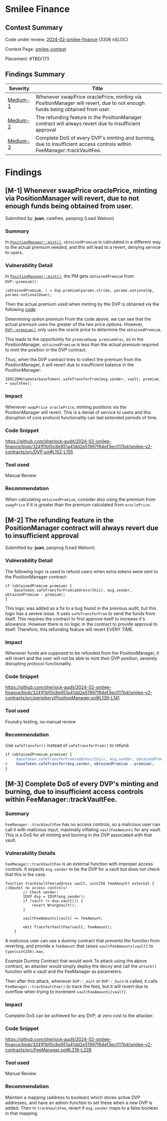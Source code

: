 # Smilee Finance
## Contest Summary

Code under review: [2024-02-smilee-finance](https://github.com/sherlock-audit/2024-02-smilee-finance) (3306 nSLOC)

Contest Page: [smilee-contest](https://audits.sherlock.xyz/contests/180)

Placement: #TBD/173

## Findings Summary
| Severity | Title |
|------------|---------|
| [Medium-1](#m-1-whenever-swapprice-oracleprice-minting-via-positionmanager-will-revert-due-to-not-enough-funds-being-obtained-from-user)  | Whenever swapPrice oraclePrice, minting via PositionManager will revert, due to not enough funds being obtained from user. |
| [Medium-2](#m-2-the-refunding-feature-in-the-positionmanager-contract-will-always-revert-due-to-insufficient-approval)  |The refunding feature in the PositionManager contract will always revert due to insufficient approval|
| [Medium-3](#m-3-complete-dos-of-every-dvps-minting-and-burning-due-to-insufficient-access-controls-within-feemanagertrackvaultfee)  |Complete DoS of every DVP's minting and burning, due to insufficient access controls within FeeManager::trackVaultFee.|

# Findings

## [M-1] Whenever swapPrice oraclePrice, minting via PositionManager will revert, due to not enough funds being obtained from user.

Submitted by: **juan**, cawfree, panprog (Lead Watson)

### Summary
In [`PositionManager::mint()`](https://github.com/sherlock-audit/2024-02-smilee-finance/blob/3241f1bf0c8e951a41dd2e51997f64ef3ec017bd/smilee-v2-contracts/src/periphery/PositionManager.sol#L91-L178), `obtainedPremium` is calculated in a different way to the actual premium needed, and this will lead to a revert, denying service to users.

### Vulnerability Detail
In [`PositionManager::mint()`](https://github.com/sherlock-audit/2024-02-smilee-finance/blob/3241f1bf0c8e951a41dd2e51997f64ef3ec017bd/smilee-v2-contracts/src/periphery/PositionManager.sol#L91-L178), the PM gets `obtainedPremium` from `DVP::premium()`:

```solidity
(obtainedPremium, ) = dvp.premium(params.strike, params.notionalUp, params.notionalDown);
```

Then the actual premium used when minting by the DVP is obtained via the following [code](https://github.com/sherlock-audit/2024-02-smilee-finance/blob/3241f1bf0c8e951a41dd2e51997f64ef3ec017bd/smilee-v2-contracts/src/DVP.sol#L152-L155):

Determining option premium
From the code above, we can see that the actual premium uses the greater of the two price options. However, [`DVP::premium()`](https://github.com/sherlock-audit/2024-02-smilee-finance/blob/3241f1bf0c8e951a41dd2e51997f64ef3ec017bd/smilee-v2-contracts/src/IG.sol#L94-L113) only uses the oracle price to determine the `obtainedPremium`.

This leads to the opportunity for `premiumSwap premiumOrac`, so in the PositionManager, `obtainedPremium` is less than the actual premium required to mint the position in the DVP contract.

Thus, when the DVP contract tries to collect the premium from the PositionManager, it will revert due to insufficient balance in the PositionManager:

```solidity
IERC20Metadata(baseToken).safeTransferFrom(msg.sender, vault, premium_ + vaultFee);
```

### Impact
Whenever `swapPrice oraclePrice`, minting positions via the PositionManager will revert. This is a denial of service to users and this disruption of core protocol functionality can last extended periods of time.

### Code Snippet
https://github.com/sherlock-audit/2024-02-smilee-finance/blob/3241f1bf0c8e951a41dd2e51997f64ef3ec017bd/smilee-v2-contracts/src/DVP.sol#L152-L155

### Tool used
Manual Review

### Recommendation
When calculating `obtainedPremium`, consider also using the premium from `swapPrice` if it is greater than the premium calculated from `oraclePrice`.


## [M-2] The refunding feature in the PositionManager contract will always revert due to insufficient approval

Submitted by: **juan**, panprog (Lead Watson)

### Vulnerability Detail
The following logic is used to refund users when extra tokens were sent to the PositionManager contract:

```solidity
if (obtainedPremium premium) {
    baseToken.safeTransferFrom(address(this), msg.sender, obtainedPremium - premium);
} 
```

This logic was added as a fix to a bug found in the previous audit, but this logic has a severe issue. It uses `safeTransferFrom` to send the funds from itself. This requires the contract to first approve itself to increase it's allowance. However there is no logic in the contract to provide approval to itself. Therefore, this refunding feature will revert EVERY TIME.

### Impact
Whenever funds are supposed to be refunded from the PositionManager, it will revert and the user will not be able to mint their DVP position, severely disrupting protocol functionality.

### Code Snippet
https://github.com/sherlock-audit/2024-02-smilee-finance/blob/3241f1bf0c8e951a41dd2e51997f64ef3ec017bd/smilee-v2-contracts/src/periphery/PositionManager.sol#L139-L141

### Tool used
Foundry testing, no manual review

### Recommendation
Use `safeTransfer()` instead of `safeTransferFrom()` to refund.

```diff
if (obtainedPremium premium) {
-    baseToken.safeTransferFrom(address(this), msg.sender, obtainedPremium - premium);
+    baseToken.safeTransfer(msg.sender, obtainedPremium - premium);
} 
```

## [M-3] Complete DoS of every DVP's minting and burning, due to insufficient access controls within FeeManager::trackVaultFee.

### Summary
`FeeManager::trackVaultFee` has no access controls, so a malicious user can call it with malicious input, maximally inflating `vaultFeeAmounts` for any vault. This is a DoS for all minting and burning in the DVP associated with that vault.

### Vulnerability Details
`FeeManager::trackVaultFee` is an external function with improper access controls. It expects `msg.sender` to be the DVP for a vault but does not check that this is the case.

```solidity
function trackVaultFee(address vault, uint256 feeAmount) external { //@audit no access controls!
        // Check sender:
        IDVP dvp = IDVP(msg.sender);
        if (vault != dvp.vault()) {
            revert WrongVault();
        }

        vaultFeeAmounts[vault] += feeAmount;

        emit TransferVaultFee(vault, feeAmount);
    }
```

A malicious user can use a dummy contract that prevents the function from reverting, and provide a `feeAmount` that raises `vaultFeeAmounts[vault]` to `type(uint256).max`.

Example Dummy Contract that would work
To attack using the above contract, an attacker would simply deploy the decoy and call the `attack()` function with a vault and the FeeManager as parameters.

Then after this attack, whenever `DVP::_mint` or `DVP::_burn` is called, it calls `FeeManager::trackVaultFee()` to track the fees, but it will revert due to overflow when trying to increment `vaultFeeAmounts[vault]`.

### Impact
Complete DoS can be achieved for any DVP, at zero cost to the attacker.

### Code Snippet
https://github.com/sherlock-audit/2024-02-smilee-finance/blob/3241f1bf0c8e951a41dd2e51997f64ef3ec017bd/smilee-v2-contracts/src/FeeManager.sol#L218-L228

### Tool used
Manual Review

### Recommendation
Maintain a mapping (address to boolean) which stores active DVP addresses, and have an admin-function to set these when a new DVP is added. Then in `trackVaultFee`, revert if `msg.sender` maps to a false boolean in that mapping.





